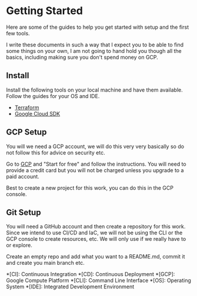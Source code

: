 # Getting Started

Here are some of the guides to help you get started with setup and the first few tools.

I write these documents in such a way that I expect you to be able to find some things on your own, I am not going to hand hold you though all the basics, including making sure you don't spend money on GCP.

## Install

Install the following tools on your local machine and have them available. Follow the guides for your OS and IDE.

* [Terraform](https://www.terraform.io/downloads.html)
* [Google Cloud SDK](https://cloud.google.com/sdk/docs/install)
<!-- * [Taskfile](https://taskfile.dev/#/installation) -->

## GCP Setup

You will we need a GCP account, we will do this very very basically so do not follow this for advice on security etc.

Go to [GCP](https://cloud.google.com/) and "Start for free" and follow the instructions. You will need to provide a credit card but you will not be charged unless you upgrade to a paid account.

Best to create a new project for this work, you can do this in the GCP console.

## Git Setup

You will need a GitHub account and then create a repository for this work. Since we intend to use CI/CD and IaC, we will not be using the CLI or the GCP console to create resources, etc. We will only use if we really have to or explore.

Create an empty repo and add what you want to a README.md, commit it and create you main branch etc.

<!-- Abbr -->

*[CI]: Continuous Integration
*[CD]: Continuous Deployment
*[GCP]: Google Compute Platform
*[CLI]: Command Line Interface
*[OS]: Operating System
*[IDE]: Integrated Development Environment
